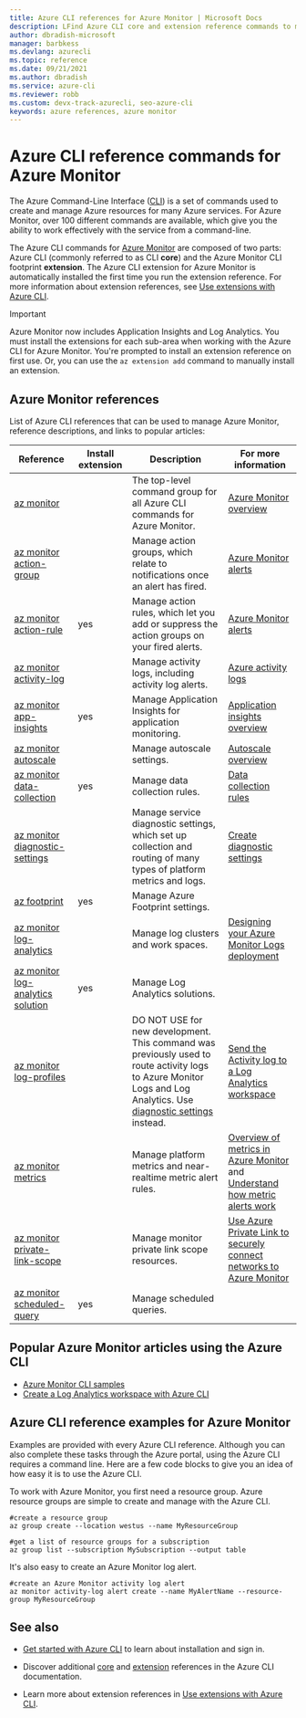 ```yaml
---
title: Azure CLI references for Azure Monitor | Microsoft Docs
description: LFind Azure CLI core and extension reference commands to manage Azure Monitor. Follow links to popular articles to learn how to use the Azure CLI for Azure Monitor
author: dbradish-microsoft
manager: barbkess
ms.devlang: azurecli
ms.topic: reference
ms.date: 09/21/2021
ms.author: dbradish
ms.service: azure-cli
ms.reviewer: robb
ms.custom: devx-track-azurecli, seo-azure-cli
keywords: azure references, azure monitor
---
```


# Azure CLI reference commands for Azure Monitor

The Azure Command-Line Interface ([CLI](./what-is-azure-cli.md)) is a set of commands used to create and manage Azure resources for many Azure services. For Azure Monitor, over 100 different commands are available, which give you the ability to work effectively with the service from a command-line.

The Azure CLI commands for [Azure Monitor](/azure/azure-monitor/) are composed of two parts: Azure CLI (commonly referred to as CLI **core**) and the Azure Monitor CLI footprint **extension**. The Azure CLI extension for Azure Monitor is automatically installed the first time you run the extension reference. For more information about extension references, see [Use extensions with Azure CLI](./azure-cli-extensions-overview.md).

> [!IMPORTANT]
>
> Azure Monitor now includes Application Insights and Log Analytics. You must install the extensions for each sub-area when working with the Azure CLI for Azure Monitor. You're prompted to install an extension reference on first use. Or, you can use the `az extension add` command to manually install an extension.

## Azure Monitor references

List of Azure CLI references that can be used to manage Azure Monitor, reference descriptions, and links to popular articles:

| Reference | Install extension | Description | For more information
|-|-|-|-|
| [az monitor](../latest/docs-ref-autogen/monitor.yml) | | The top-level command group for all Azure CLI commands for Azure Monitor. | [Azure Monitor overview](/azure/azure-monitor/overview)
| [az monitor action-group](../latest/docs-ref-autogen/monitor/action-group.yml) | | Manage action groups, which relate to notifications once an alert has fired. | [Azure Monitor alerts](/azure/azure-monitor/platform/alerts-overview)
| [az monitor action-rule](/cli/azure/monitor/action-rule) | yes | Manage action rules, which let you add or suppress the action groups on your fired alerts. | [Azure Monitor alerts](/azure/azure-monitor/alerts/alerts-action-rules)
| [az monitor activity-log](../latest/docs-ref-autogen/monitor/activity-log.yml) | | Manage activity logs, including activity log alerts. | [Azure activity logs](/azure/azure-monitor/platform/activity-log)
| [az monitor app-insights](../latest/docs-ref-autogen/monitor/app-insights.yml) | yes | Manage Application Insights for application monitoring. | [Application insights overview](/azure/azure-monitor/app/app-insights-overview)
| [az monitor autoscale](../latest/docs-ref-autogen/monitor/autoscale.yml) | | Manage autoscale settings. | [Autoscale overview](/azure/azure-monitor/platform/autoscale-overview)
| [az monitor data-collection](../latest/docs-ref-autogen/monitor/data-collection.yml) | yes | Manage data collection rules. | [Data collection rules](/azure/azure-monitor/agents/data-collection-rule-overview)
| [az monitor diagnostic-settings](../latest/docs-ref-autogen/monitor/diagnostic-settings.yml) | | Manage service diagnostic settings, which set up collection and routing of many types of platform metrics and logs. | [Create diagnostic settings](/azure/azure-monitor/platform/diagnostic-settings)
| [az footprint](../latest/docs-ref-autogen/footprint.yml) | yes | Manage Azure Footprint settings. |
| [az monitor log-analytics](../latest/docs-ref-autogen/monitor/log-analytics.yml) | | Manage log clusters and work spaces. | [Designing your Azure Monitor Logs deployment](/azure/azure-monitor/platform/design-logs-deployment)
| [az monitor log-analytics solution](../latest/docs-ref-autogen/monitor/log-analytics/solution.yml) | yes | Manage Log Analytics solutions. |
| [az monitor log-profiles](../latest/docs-ref-autogen/monitor/log-profiles.yml) | | DO NOT USE for new development. This command was previously used to route activity logs to Azure Monitor Logs and Log Analytics.  Use [diagnostic settings](/azure/azure-monitor/platform/diagnostic-settings) instead.  | [Send the Activity log to a Log Analytics workspace](/azure/azure-monitor/platform/activity-log#send-to-log-analytics-workspace)
| [az monitor metrics](../latest/docs-ref-autogen/monitor/metrics.yml) | | Manage platform metrics and near-realtime metric alert rules. | [Overview of metrics in Azure Monitor](/azure/azure-monitor/platform/data-platform-metrics) and [Understand how metric alerts work](/azure/azure-monitor/platform/alerts-metric-overview)
| [az monitor private-link-scope](../latest/docs-ref-autogen/monitor/private-link-scope.yml) | | Manage monitor private link scope resources. | [Use Azure Private Link to securely connect networks to Azure Monitor](/azure/azure-monitor/platform/private-link-security)
| [az monitor scheduled-query](../latest/docs-ref-autogen/monitor/scheduled-query.yml) | yes | Manage scheduled queries.

## Popular Azure Monitor articles using the Azure CLI

- [Azure Monitor CLI samples](/azure/azure-monitor/samples/cli-samples)
- [Create a Log Analytics workspace with Azure CLI](/azure/azure-monitor/learn/quick-create-workspace-cli)

## Azure CLI reference examples for Azure Monitor

Examples are provided with every Azure CLI reference. Although you can also complete these tasks through the Azure portal, using the Azure CLI requires a command line. Here are a few code blocks to give you an idea of how easy it is to use the Azure CLI.

To work with Azure Monitor, you first need a resource group.  Azure resource groups are simple to create and manage with the Azure CLI.  

```azurecli
#create a resource group
az group create --location westus --name MyResourceGroup

#get a list of resource groups for a subscription
az group list --subscription MySubscription --output table
```

It's also easy to create an Azure Monitor log alert.

```azurecli
#create an Azure Monitor activity log alert
az monitor activity-log alert create --name MyAlertName --resource-group MyResourceGroup
```

## See also

- [Get started with Azure CLI](./get-started-with-azure-cli.md) to learn about installation and sign in.

- Discover additional [core](../latest/docs-ref-autogen/reference-index.yml) and [extension](./azure-cli-extensions-list.md) references in the Azure CLI documentation.

- Learn more about extension references in [Use extensions with Azure CLI](./azure-cli-extensions-overview.md).